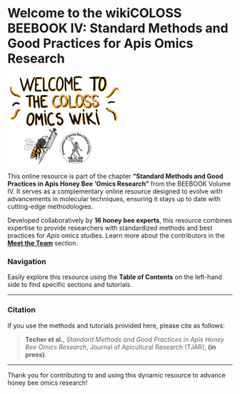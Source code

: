 # Welcome to the **wikiCOLOSS BEEBOOK IV: Standard Methods and Good Practices for Apis Omics Research**

<img src="docs/assets/Manae_sketches-COLOSS.jpg" alt="wikiCOLOSS" style="width:50%;">

This online resource is part of the chapter **“Standard Methods and Good Practices in Apis Honey Bee ‘Omics Research”** from the BEEBOOK Volume IV. It serves as a complementary online resource designed to evolve with advancements in molecular techniques, ensuring it stays up to date with cutting-edge methodologies.

Developed collaboratively by **16 honey bee experts**, this resource combines expertise to provide researchers with standardized methods and best practices for *Apis* omics studies. Learn more about the contributors in the **[Meet the Team](https://maevatecher.github.io/standard-methods-apis-omics/theteam/)** section.

### **Navigation**
Easily explore this resource using the **Table of Contents** on the left-hand side to find specific sections and tutorials.

---

### **Citation**
If you use the methods and tutorials provided here, please cite as follows:

> **Techer et al.**, *Standard Methods and Good Practices in Apis Honey Bee Omics Research*, Journal of Apicultural Research (TJAR), **(in press)**.

---

Thank you for contributing to and using this dynamic resource to advance honey bee omics research!
